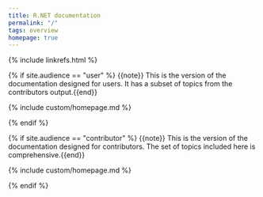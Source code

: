 ```yaml
---
title: R.NET documentation
permalink: "/"
tags: overview
homepage: true
---
```

{% include linkrefs.html %}

{% if site.audience == "user" %}
{{note}} This is the version of the documentation designed for users. It has a subset of topics from the contributors output.{{end}}

{% include custom/homepage.md %}

{% endif %}


{% if site.audience == "contributor" %}
{{note}} This is the version of the documentation designed for contributors. The set of topics included here is comprehensive.{{end}}

{% include custom/homepage.md %}

{% endif %}
